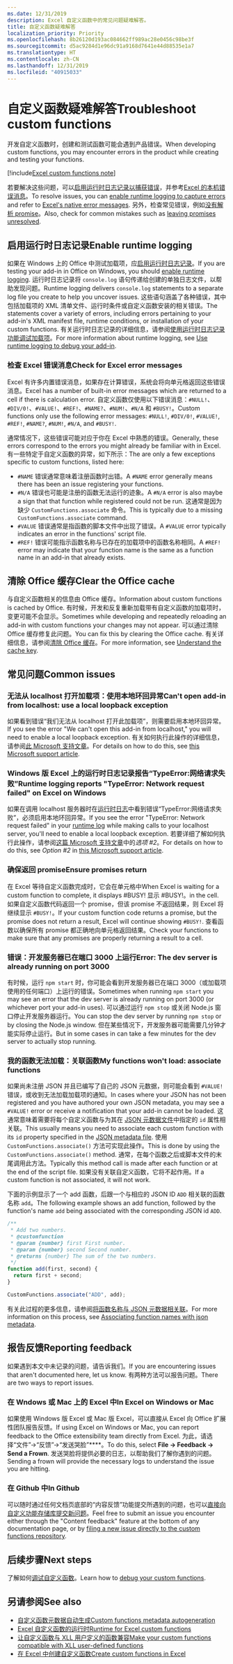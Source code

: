 ```yaml
---
ms.date: 12/31/2019
description: Excel 自定义函数中的常见问题疑难解答。
title: 自定义函数疑难解答
localization_priority: Priority
ms.openlocfilehash: 8b26120d193ac084662ff989ac28e0456c98be3f
ms.sourcegitcommit: d5ac9284d1e96dc91a9168d7641e44d88535e1a7
ms.translationtype: HT
ms.contentlocale: zh-CN
ms.lasthandoff: 12/31/2019
ms.locfileid: "40915033"
---
```

# <a name="troubleshoot-custom-functions"></a><span data-ttu-id="95d3a-103">自定义函数疑难解答</span><span class="sxs-lookup"><span data-stu-id="95d3a-103">Troubleshoot custom functions</span></span>

<span data-ttu-id="95d3a-104">开发自定义函数时，创建和测试函数可能会遇到产品错误。</span><span class="sxs-lookup"><span data-stu-id="95d3a-104">When developing custom functions, you may encounter errors in the product while creating and testing your functions.</span></span>

[!include[Excel custom functions note](../includes/excel-custom-functions-note.md)]

<span data-ttu-id="95d3a-105">若要解决这些问题，可以[启用运行时日志记录以捕获错误](#enable-runtime-logging)，并参考[Excel 的本机错误消息](#check-for-excel-error-messages)。</span><span class="sxs-lookup"><span data-stu-id="95d3a-105">To resolve issues, you can [enable runtime logging to capture errors](#enable-runtime-logging) and refer to [Excel's native error messages](#check-for-excel-error-messages).</span></span> <span data-ttu-id="95d3a-106">另外，检查常见错误，例如[没有解析 promise](#ensure-promises-return)。</span><span class="sxs-lookup"><span data-stu-id="95d3a-106">Also, check for common mistakes such as [leaving promises unresolved](#ensure-promises-return).</span></span>

## <a name="enable-runtime-logging"></a><span data-ttu-id="95d3a-107">启用运行时日志记录</span><span class="sxs-lookup"><span data-stu-id="95d3a-107">Enable runtime logging</span></span>

<span data-ttu-id="95d3a-108">如果在 Windows 上的 Office 中测试加载项，应[启用运行时日志记录](../testing/runtime-logging.md)。</span><span class="sxs-lookup"><span data-stu-id="95d3a-108">If you are testing your add-in in Office on Windows, you should [enable runtime logging](../testing/runtime-logging.md).</span></span> <span data-ttu-id="95d3a-109">运行时日志记录将 `console.log` 语句传递给创建的单独日志文件，以帮助发现问题。</span><span class="sxs-lookup"><span data-stu-id="95d3a-109">Runtime logging delivers `console.log` statements to a separate log file you create to help you uncover issues.</span></span> <span data-ttu-id="95d3a-110">这些语句涵盖了各种错误，其中包括加载项的 XML 清单文件、运行时条件或自定义函数安装的相关错误。</span><span class="sxs-lookup"><span data-stu-id="95d3a-110">The statements cover a variety of errors, including errors pertaining to your add-in's XML manifest file, runtime conditions, or installation of your custom functions.</span></span> <span data-ttu-id="95d3a-111">有关运行时日志记录的详细信息，请参阅[使用运行时日志记录功能调试加载项](../testing/runtime-logging.md)。</span><span class="sxs-lookup"><span data-stu-id="95d3a-111">For more information about runtime logging, see [Use runtime logging to debug your add-in](../testing/runtime-logging.md).</span></span>

### <a name="check-for-excel-error-messages"></a><span data-ttu-id="95d3a-112">检查 Excel 错误消息</span><span class="sxs-lookup"><span data-stu-id="95d3a-112">Check for Excel error messages</span></span>

<span data-ttu-id="95d3a-113">Excel 有许多内置错误消息，如果存在计算错误，系统会将向单元格返回这些错误消息。</span><span class="sxs-lookup"><span data-stu-id="95d3a-113">Excel has a number of built-in error messages which are returned to a cell if there is calculation error.</span></span> <span data-ttu-id="95d3a-114">自定义函数仅使用以下错误消息：`#NULL!`、`#DIV/0!`、`#VALUE!`、`#REF!`、`#NAME?`、`#NUM!`、`#N/A` 和 `#BUSY!`。</span><span class="sxs-lookup"><span data-stu-id="95d3a-114">Custom functions only use the following error messages: `#NULL!`, `#DIV/0!`, `#VALUE!`, `#REF!`, `#NAME?`, `#NUM!`, `#N/A`, and `#BUSY!`.</span></span>

<span data-ttu-id="95d3a-115">通常情况下，这些错误可能对应于你在 Excel 中熟悉的错误。</span><span class="sxs-lookup"><span data-stu-id="95d3a-115">Generally, these errors correspond to the errors you might already be familiar with in Excel.</span></span> <span data-ttu-id="95d3a-116">有一些特定于自定义函数的异常，如下所示：</span><span class="sxs-lookup"><span data-stu-id="95d3a-116">The are only a few exceptions specific to custom functions, listed here:</span></span>

- <span data-ttu-id="95d3a-117">`#NAME` 错误通常意味着注册函数时出错。</span><span class="sxs-lookup"><span data-stu-id="95d3a-117">A `#NAME` error generally means there has been an issue registering your functions.</span></span>
- <span data-ttu-id="95d3a-118">`#N/A` 错误也可能是注册的函数无法运行的迹象。</span><span class="sxs-lookup"><span data-stu-id="95d3a-118">A `#N/A` error is also maybe a sign that that function while registered could not be run.</span></span> <span data-ttu-id="95d3a-119">这通常是因为缺少 `CustomFunctions.associate` 命令。</span><span class="sxs-lookup"><span data-stu-id="95d3a-119">This is typically due to a missing `CustomFunctions.associate` command.</span></span>
- <span data-ttu-id="95d3a-120">`#VALUE` 错误通常是指函数的脚本文件中出现了错误。</span><span class="sxs-lookup"><span data-stu-id="95d3a-120">A `#VALUE` error typically indicates an error in the functions' script file.</span></span>
- <span data-ttu-id="95d3a-121">`#REF!` 错误可能指示函数名称与已存在的加载项中的函数名称相同。</span><span class="sxs-lookup"><span data-stu-id="95d3a-121">A `#REF!` error may indicate that your function name is the same as a function name in an add-in that already exists.</span></span>

## <a name="clear-the-office-cache"></a><span data-ttu-id="95d3a-122">清除 Office 缓存</span><span class="sxs-lookup"><span data-stu-id="95d3a-122">Clear the Office cache</span></span>

<span data-ttu-id="95d3a-123">与自定义函数相关的信息由 Office 缓存。</span><span class="sxs-lookup"><span data-stu-id="95d3a-123">Information about custom functions is cached by Office.</span></span> <span data-ttu-id="95d3a-124">有时候，开发和反复重新加载带有自定义函数的加载项时，变更可能不会显示。</span><span class="sxs-lookup"><span data-stu-id="95d3a-124">Sometimes while developing and repeatedly reloading an add-in with custom functions your changes may not appear.</span></span> <span data-ttu-id="95d3a-125">可以通过清除 Office 缓存修复此问题。</span><span class="sxs-lookup"><span data-stu-id="95d3a-125">You can fix this by clearing the Office cache.</span></span> <span data-ttu-id="95d3a-126">有关详细信息，请参阅[清除 Office 缓存](../testing/clear-cache.md)。</span><span class="sxs-lookup"><span data-stu-id="95d3a-126">For more information, see [Understand the cache key](../testing/clear-cache.md).</span></span>

## <a name="common-issues"></a><span data-ttu-id="95d3a-127">常见问题</span><span class="sxs-lookup"><span data-stu-id="95d3a-127">Common issues</span></span>

### <a name="cant-open-add-in-from-localhost-use-a-local-loopback-exception"></a><span data-ttu-id="95d3a-128">无法从 localhost 打开加载项：使用本地环回异常</span><span class="sxs-lookup"><span data-stu-id="95d3a-128">Can't open add-in from localhost: use a local loopback exception</span></span>

<span data-ttu-id="95d3a-129">如果看到错误“我们无法从 localhost 打开此加载项”，则需要启用本地环回异常。</span><span class="sxs-lookup"><span data-stu-id="95d3a-129">If you see the error "We can't open this add-in from localhost," you will need to enable a local loopback exception.</span></span> <span data-ttu-id="95d3a-130">有关如何执行此操作的详细信息，请参阅[此 Microsoft 支持文章](https://support.microsoft.com/help/4490419/local-loopback-exemption-does-not-work)。</span><span class="sxs-lookup"><span data-stu-id="95d3a-130">For details on how to do this, see [this Microsoft support article](https://support.microsoft.com/help/4490419/local-loopback-exemption-does-not-work).</span></span>

### <a name="runtime-logging-reports-typeerror-network-request-failed-on-excel-on-windows"></a><span data-ttu-id="95d3a-131">Windows 版 Excel 上的运行时日志记录报告“TypeError:网络请求失败”</span><span class="sxs-lookup"><span data-stu-id="95d3a-131">Runtime logging reports "TypeError: Network request failed" on Excel on Windows</span></span>

<span data-ttu-id="95d3a-132">如果在调用 localhost 服务器时在[运行时日志](custom-functions-troubleshooting.md#enable-runtime-logging)中看到错误“TypeError:网络请求失败”，必须启用本地环回异常。</span><span class="sxs-lookup"><span data-stu-id="95d3a-132">If you see the error "TypeError: Network request failed" in your [runtime log](custom-functions-troubleshooting.md#enable-runtime-logging) while making calls to your localhost server, you'll need to enable a local loopback exception.</span></span> <span data-ttu-id="95d3a-133">若要详细了解如何执行此操作，请参阅[这篇 Microsoft 支持文章](https://support.microsoft.com/help/4490419/local-loopback-exemption-does-not-work)中的*选项 #2*。</span><span class="sxs-lookup"><span data-stu-id="95d3a-133">For details on how to do this, see *Option #2* in [this Microsoft support article](https://support.microsoft.com/help/4490419/local-loopback-exemption-does-not-work).</span></span>

### <a name="ensure-promises-return"></a><span data-ttu-id="95d3a-134">确保返回 promise</span><span class="sxs-lookup"><span data-stu-id="95d3a-134">Ensure promises return</span></span>

<span data-ttu-id="95d3a-135">在 Excel 等待自定义函数完成时，它会在单元格中</span><span class="sxs-lookup"><span data-stu-id="95d3a-135">When Excel is waiting for a custom function to complete, it displays #BUSY!</span></span> <span data-ttu-id="95d3a-136">显示 #BUSY!。</span><span class="sxs-lookup"><span data-stu-id="95d3a-136">in the cell.</span></span> <span data-ttu-id="95d3a-137">如果自定义函数代码返回一个 promise，但该 promise 不返回结果，则 Excel 将继续显示 `#BUSY!`。</span><span class="sxs-lookup"><span data-stu-id="95d3a-137">If your custom function code returns a promise, but the promise does not return a result, Excel will continue showing `#BUSY!`.</span></span> <span data-ttu-id="95d3a-138">查看函数以确保所有 promise 都正确地向单元格返回结果。</span><span class="sxs-lookup"><span data-stu-id="95d3a-138">Check your functions to make sure that any promises are properly returning a result to a cell.</span></span>

### <a name="error-the-dev-server-is-already-running-on-port-3000"></a><span data-ttu-id="95d3a-139">错误：开发服务器已在端口 3000 上运行</span><span class="sxs-lookup"><span data-stu-id="95d3a-139">Error: The dev server is already running on port 3000</span></span>

<span data-ttu-id="95d3a-140">有时候，运行 `npm start` 时，你可能会看到开发服务器已在端口 3000（或加载项使用的任何端口）上运行的错误。</span><span class="sxs-lookup"><span data-stu-id="95d3a-140">Sometimes when running `npm start` you may see an error that the dev server is already running on port 3000 (or whichever port your add-in uses).</span></span> <span data-ttu-id="95d3a-141">可以通过运行 `npm stop` 或关闭 Node.js 窗口停止开发服务器运行。</span><span class="sxs-lookup"><span data-stu-id="95d3a-141">You can stop the dev server by running `npm stop` or by closing the Node.js window.</span></span> <span data-ttu-id="95d3a-142">但在某些情况下，开发服务器可能需要几分钟才能实际停止运行。</span><span class="sxs-lookup"><span data-stu-id="95d3a-142">But in some cases in can take a few minutes for the dev server to actually stop running.</span></span>

### <a name="my-functions-wont-load-associate-functions"></a><span data-ttu-id="95d3a-143">我的函数无法加载：关联函数</span><span class="sxs-lookup"><span data-stu-id="95d3a-143">My functions won't load: associate functions</span></span>

<span data-ttu-id="95d3a-144">如果尚未注册 JSON 并且已编写了自己的 JSON 元数据，则可能会看到 `#VALUE!` 错误，或收到无法加载加载项的通知。</span><span class="sxs-lookup"><span data-stu-id="95d3a-144">In cases where your JSON has not been registered and you have authored your own JSON metadata, you may see a `#VALUE!` error or receive a notification that your add-in cannot be loaded.</span></span> <span data-ttu-id="95d3a-145">这通常意味着需要将每个自定义函数与为其在 [JSON 元数据文件](custom-functions-json.md)中指定的 `id` 属性相关联。</span><span class="sxs-lookup"><span data-stu-id="95d3a-145">This usually means you need to associate each custom function with its `id` property specified in the [JSON metadata file](custom-functions-json.md).</span></span> <span data-ttu-id="95d3a-146">使用 `CustomFunctions.associate()` 方法可实现此操作。</span><span class="sxs-lookup"><span data-stu-id="95d3a-146">This is done by using the `CustomFunctions.associate()` method.</span></span> <span data-ttu-id="95d3a-147">通常，在每个函数之后或脚本文件的末尾调用此方法。</span><span class="sxs-lookup"><span data-stu-id="95d3a-147">Typically this method call is made after each function or at the end of the script file.</span></span> <span data-ttu-id="95d3a-148">如果没有关联自定义函数，它将不起作用。</span><span class="sxs-lookup"><span data-stu-id="95d3a-148">If a custom function is not associated, it will not work.</span></span>

<span data-ttu-id="95d3a-149">下面的示例显示了一个 add 函数，后跟一个与相应的 JSON ID `ADD` 相关联的函数名称 `add`。</span><span class="sxs-lookup"><span data-stu-id="95d3a-149">The following example shows an add function, followed by the function's name `add` being associated with the corresponding JSON id `ADD`.</span></span>

```js
/**
 * Add two numbers.
 * @customfunction
 * @param {number} first First number.
 * @param {number} second Second number.
 * @returns {number} The sum of the two numbers.
 */
function add(first, second) {
  return first + second;
}

CustomFunctions.associate("ADD", add);
```

<span data-ttu-id="95d3a-150">有关此过程的更多信息，请参阅[将函数名称与 JSON 元数据相关联](/office/dev/add-ins/excel/custom-functions-json#associating-function-names-with-json-metadata)。</span><span class="sxs-lookup"><span data-stu-id="95d3a-150">For more information on this process, see [Associating function names with json metadata](/office/dev/add-ins/excel/custom-functions-json#associating-function-names-with-json-metadata).</span></span>

## <a name="reporting-feedback"></a><span data-ttu-id="95d3a-151">报告反馈</span><span class="sxs-lookup"><span data-stu-id="95d3a-151">Reporting feedback</span></span>

<span data-ttu-id="95d3a-152">如果遇到本文中未记录的问题，请告诉我们。</span><span class="sxs-lookup"><span data-stu-id="95d3a-152">If you are encountering issues that aren't documented here, let us know.</span></span> <span data-ttu-id="95d3a-153">有两种方法可以报告问题。</span><span class="sxs-lookup"><span data-stu-id="95d3a-153">There are two ways to report issues.</span></span>

### <a name="in-excel-on-windows-or-mac"></a><span data-ttu-id="95d3a-154">在 Wndows 或 Mac 上的 Excel 中</span><span class="sxs-lookup"><span data-stu-id="95d3a-154">In Excel on Windows or Mac</span></span>

<span data-ttu-id="95d3a-155">如果使用 Windows 版 Excel 或 Mac 版 Excel，可以直接从 Excel 向 Office 扩展性团队报告反馈。</span><span class="sxs-lookup"><span data-stu-id="95d3a-155">If using Excel on Windows or Mac, you can report feedback to the Office extensibility team directly from Excel.</span></span> <span data-ttu-id="95d3a-156">为此，请选择“文件”->“反馈”->“发送哭脸”\*\*\*\*。</span><span class="sxs-lookup"><span data-stu-id="95d3a-156">To do this, select **File -> Feedback -> Send a Frown**.</span></span> <span data-ttu-id="95d3a-157">发送哭脸将提供必要的日志，以帮助我们了解你遇到的问题。</span><span class="sxs-lookup"><span data-stu-id="95d3a-157">Sending a frown will provide the necessary logs to understand the issue you are hitting.</span></span>

### <a name="in-github"></a><span data-ttu-id="95d3a-158">在 Github 中</span><span class="sxs-lookup"><span data-stu-id="95d3a-158">In Github</span></span>

<span data-ttu-id="95d3a-159">可以随时通过任何文档页底部的“内容反馈”功能提交所遇到的问题，也可以[直接向自定义功能存储库提交新问题](https://github.com/OfficeDev/Excel-Custom-Functions/issues)。</span><span class="sxs-lookup"><span data-stu-id="95d3a-159">Feel free to submit an issue you encounter either through the "Content feedback" feature at the bottom of any documentation page, or by [filing a new issue directly to the custom functions repository](https://github.com/OfficeDev/Excel-Custom-Functions/issues).</span></span>

## <a name="next-steps"></a><span data-ttu-id="95d3a-160">后续步骤</span><span class="sxs-lookup"><span data-stu-id="95d3a-160">Next steps</span></span>
<span data-ttu-id="95d3a-161">了解如何[调试自定义函数](custom-functions-debugging.md)。</span><span class="sxs-lookup"><span data-stu-id="95d3a-161">Learn how to [debug your custom functions](custom-functions-debugging.md).</span></span>

## <a name="see-also"></a><span data-ttu-id="95d3a-162">另请参阅</span><span class="sxs-lookup"><span data-stu-id="95d3a-162">See also</span></span>

* [<span data-ttu-id="95d3a-163">自定义函数元数据自动生成</span><span class="sxs-lookup"><span data-stu-id="95d3a-163">Custom functions metadata autogeneration</span></span>](custom-functions-json-autogeneration.md)
* [<span data-ttu-id="95d3a-164">Excel 自定义函数的运行时</span><span class="sxs-lookup"><span data-stu-id="95d3a-164">Runtime for Excel custom functions</span></span>](custom-functions-runtime.md)
* [<span data-ttu-id="95d3a-165">让自定义函数与 XLL 用户定义的函数兼容</span><span class="sxs-lookup"><span data-stu-id="95d3a-165">Make your custom functions compatible with XLL user-defined functions</span></span>](make-custom-functions-compatible-with-xll-udf.md)
* [<span data-ttu-id="95d3a-166">在 Excel 中创建自定义函数</span><span class="sxs-lookup"><span data-stu-id="95d3a-166">Create custom functions in Excel</span></span>](custom-functions-overview.md)
